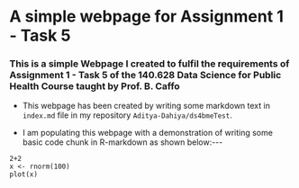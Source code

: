 # A simple webpage for **Assignment 1 - Task 5**

### This is a simple Webpage I created to fulfil the requirements of Assignment 1 - Task 5 of the 140.628 Data Science for Public Health Course taught by Prof. B. Caffo  

- This webpage has been created by writing some markdown text in `index.md` file in my repository `Aditya-Dahiya/ds4bmeTest`.

- I am populating this webpage with a demonstration of writing some basic code chunk in R-markdown as shown below:---

```{r chunk1, echo=TRUE}
2+2
x <- rnorm(100)
plot(x)
```
